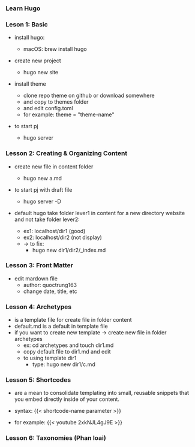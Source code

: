 ### Learn Hugo

### Leson 1: Basic

- install hugo:
  
  - macOS: brew install hugo

- create new project
  
  - hugo new site

- install theme
  
  - clone repo theme on github or download somewhere
  - and copy to themes folder
  - and edit config.toml
  - for example: theme = "theme-name"

- to start pj
  
  - hugo server

### Lesson 2: Creating & Organizing Content

- create new file in content folder
  
  - hugo new a.md

- to start pj with draft file
  
  - hugo server -D 

- default hugo take folder lever1 in content for a new directory website and not take folder lever2:
  
  - ex1: localhost/dir1 (good)
  - ex2: localhost/dir2 (not display)
  - -> to fix:
    - hugo new dir1/dir2/_index.md

### Lesson 3: Front Matter

- edit mardown file
  - author: quoctrung163
  - change date, title, etc

### Lesson 4: Archetypes

- is a template file for create file in folder content
- default.md is a default in template file
- if you want to create new template -> create new file in folder archetypes 
  - ex: cd archetypes and touch dir1.md
  - copy default file to dir1.md and edit
  - to using template dir1
    - type: hugo new dir1/c.md

### Lesson 5: Shortcodes

- are a mean to consolidate templating into small, reusable snippets that you embed directly inside of your content.

- syntax: {{< shortcode-name parameter >}}

- for example: {{< youtube 2xkNJL4gJ9E >}}

### Lesson 6: Taxonomies (Phan loai)